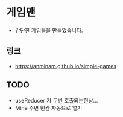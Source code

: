 # 게임맨
 - 간단한 게임들을 만들었습니다.

## 링크
 - https://anminam.github.io/simple-games


## TODO
 - useReducer 가 두번 호출되는현상...
 - Mine 주변 빈칸 자동으로 열기